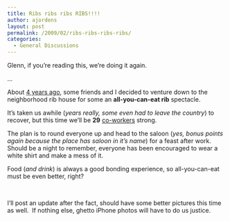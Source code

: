 ```yaml
---
title: Ribs ribs ribs RIBS!!!!
author: ajordens
layout: post
permalink: /2009/02/ribs-ribs-ribs-ribs/
categories:
  - General Discussions
---
```

Glenn, if you’re reading this, we’re doing it again.

…

About [4 years ago][1], some friends and I decided to venture down to the neighborhood rib house for some an **all-you-can-eat rib** spectacle.&#160; 

It’s taken us awhile (*years really, some even had to leave the country*) to recover, but this time we’ll be **29** [co-workers][2] strong.&#160; 

The plan is to round everyone up and head to the saloon (*yes, bonus points again because the place has saloon in it’s name*) for a feast after work.&#160; Should be a night to remember, everyone has been encouraged to wear a white shirt and make a mess of it.&#160; 

Food (*and drink*) is always a good bonding experience, so all-you-can-eat must be even better, right?

&#160;

I’ll post an update after the fact, should have some better pictures this time as well.&#160; If nothing else, ghetto iPhone photos will have to do us justice.&#160;

 [1]: http://littlesquare.com/2005/08/17/how-many-ribs-are-safe-to-eat/
 [2]: http://www.genologics.com